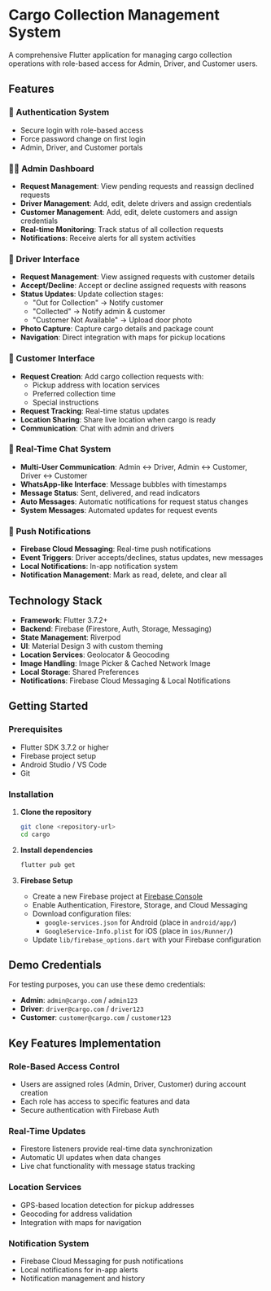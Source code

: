 # Cargo Collection Management System

A comprehensive Flutter application for managing cargo collection operations with role-based access for Admin, Driver, and Customer users.

## Features

### 🔐 Authentication System
- Secure login with role-based access
- Force password change on first login
- Admin, Driver, and Customer portals

### 👨‍💼 Admin Dashboard
- **Request Management**: View pending requests and reassign declined requests
- **Driver Management**: Add, edit, delete drivers and assign credentials
- **Customer Management**: Add, edit, delete customers and assign credentials
- **Real-time Monitoring**: Track status of all collection requests
- **Notifications**: Receive alerts for all system activities

### 🚚 Driver Interface
- **Request Management**: View assigned requests with customer details
- **Accept/Decline**: Accept or decline assigned requests with reasons
- **Status Updates**: Update collection stages:
  - "Out for Collection" → Notify customer
  - "Collected" → Notify admin & customer
  - "Customer Not Available" → Upload door photo
- **Photo Capture**: Capture cargo details and package count
- **Navigation**: Direct integration with maps for pickup locations

### 👤 Customer Interface
- **Request Creation**: Add cargo collection requests with:
  - Pickup address with location services
  - Preferred collection time
  - Special instructions
- **Request Tracking**: Real-time status updates
- **Location Sharing**: Share live location when cargo is ready
- **Communication**: Chat with admin and drivers

### 💬 Real-Time Chat System
- **Multi-User Communication**: Admin ↔ Driver, Admin ↔ Customer, Driver ↔ Customer
- **WhatsApp-like Interface**: Message bubbles with timestamps
- **Message Status**: Sent, delivered, and read indicators
- **Auto Messages**: Automatic notifications for request status changes
- **System Messages**: Automated updates for request events

### 🔔 Push Notifications
- **Firebase Cloud Messaging**: Real-time push notifications
- **Event Triggers**: Driver accepts/declines, status updates, new messages
- **Local Notifications**: In-app notification system
- **Notification Management**: Mark as read, delete, and clear all

## Technology Stack

- **Framework**: Flutter 3.7.2+
- **Backend**: Firebase (Firestore, Auth, Storage, Messaging)
- **State Management**: Riverpod
- **UI**: Material Design 3 with custom theming
- **Location Services**: Geolocator & Geocoding
- **Image Handling**: Image Picker & Cached Network Image
- **Local Storage**: Shared Preferences
- **Notifications**: Firebase Cloud Messaging & Local Notifications

## Getting Started

### Prerequisites
- Flutter SDK 3.7.2 or higher
- Firebase project setup
- Android Studio / VS Code
- Git

### Installation

1. **Clone the repository**
   ```bash
   git clone <repository-url>
   cd cargo
   ```

2. **Install dependencies**
   ```bash
   flutter pub get
   ```

3. **Firebase Setup**
   - Create a new Firebase project at [Firebase Console](https://console.firebase.google.com)
   - Enable Authentication, Firestore, Storage, and Cloud Messaging
   - Download configuration files:
     - `google-services.json` for Android (place in `android/app/`)
     - `GoogleService-Info.plist` for iOS (place in `ios/Runner/`)
   - Update `lib/firebase_options.dart` with your Firebase configuration



## Demo Credentials

For testing purposes, you can use these demo credentials:

- **Admin**: `admin@cargo.com` / `admin123`
- **Driver**: `driver@cargo.com` / `driver123`
- **Customer**: `customer@cargo.com` / `customer123`


## Key Features Implementation

### Role-Based Access Control
- Users are assigned roles (Admin, Driver, Customer) during account creation
- Each role has access to specific features and data
- Secure authentication with Firebase Auth

### Real-Time Updates
- Firestore listeners provide real-time data synchronization
- Automatic UI updates when data changes
- Live chat functionality with message status tracking

### Location Services
- GPS-based location detection for pickup addresses
- Geocoding for address validation
- Integration with maps for navigation


### Notification System
- Firebase Cloud Messaging for push notifications
- Local notifications for in-app alerts
- Notification management and history
